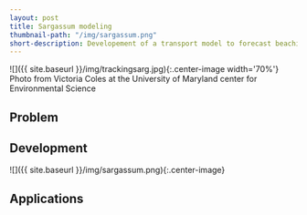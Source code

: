 ```yaml
---
layout: post
title: Sargassum modeling
thumbnail-path: "/img/sargassum.png"
short-description: Developement of a transport model to forecast beaching of sargassum mats and help local authorities.
---
```


![]({{ site.baseurl }}/img/trackingsarg.jpg){:.center-image width='70%'}
Photo from Victoria Coles at the University of Maryland center for Environmental Science

## Problem


## Development

![]({{ site.baseurl }}/img/sargassum.png){:.center-image}


## Applications
